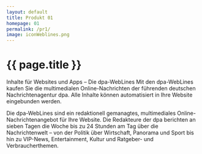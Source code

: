 ```yaml
---
layout: default
title: Produkt 01
homepage: 01
permalink: /pr1/
image: iconWeblines.png
---
```


# {{ page.title }}

Inhalte für Websites und Apps – Die dpa-WebLines
Mit den dpa-WebLines kaufen Sie die multimedialen Online-Nachrichten der führenden deutschen Nachrichtenagentur dpa. Alle Inhalte können automatisiert in Ihre Website eingebunden werden.

Die dpa-WebLines sind ein redaktionell gemanagtes, multimediales Online-Nachrichtenangebot für Ihre Website. Die Redakteure der dpa berichten an sieben Tagen die Woche bis zu 24 Stunden am Tag über die Nachrichtenwelt – von der Politik über Wirtschaft, Panorama und Sport bis hin zu VIP-News, Entertainment, Kultur und Ratgeber- und Verbraucherthemen.




